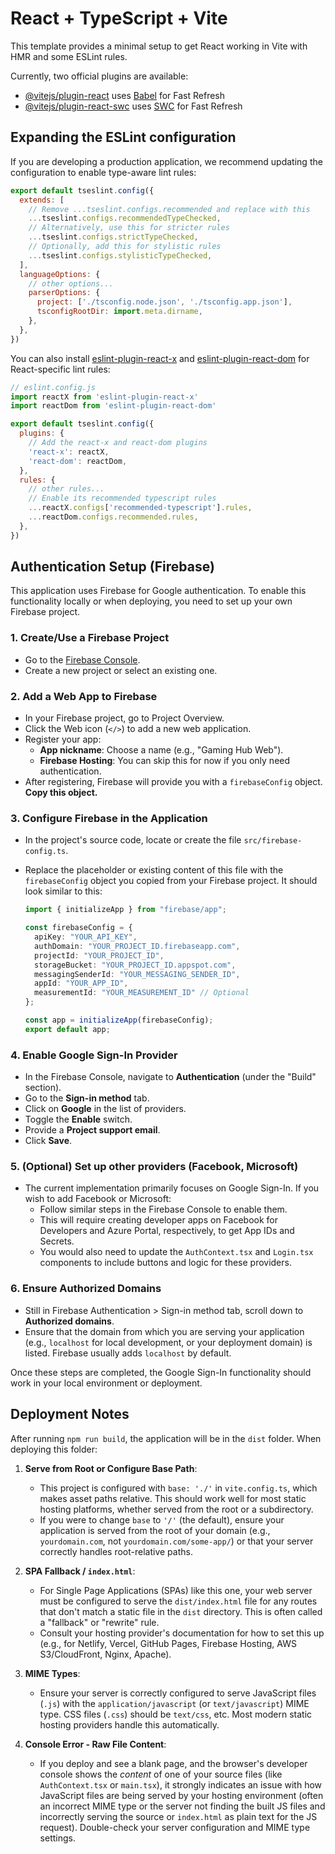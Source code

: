 # React + TypeScript + Vite

This template provides a minimal setup to get React working in Vite with HMR and some ESLint rules.

Currently, two official plugins are available:

- [@vitejs/plugin-react](https://github.com/vitejs/vite-plugin-react/blob/main/packages/plugin-react) uses [Babel](https://babeljs.io/) for Fast Refresh
- [@vitejs/plugin-react-swc](https://github.com/vitejs/vite-plugin-react/blob/main/packages/plugin-react-swc) uses [SWC](https://swc.rs/) for Fast Refresh

## Expanding the ESLint configuration

If you are developing a production application, we recommend updating the configuration to enable type-aware lint rules:

```js
export default tseslint.config({
  extends: [
    // Remove ...tseslint.configs.recommended and replace with this
    ...tseslint.configs.recommendedTypeChecked,
    // Alternatively, use this for stricter rules
    ...tseslint.configs.strictTypeChecked,
    // Optionally, add this for stylistic rules
    ...tseslint.configs.stylisticTypeChecked,
  ],
  languageOptions: {
    // other options...
    parserOptions: {
      project: ['./tsconfig.node.json', './tsconfig.app.json'],
      tsconfigRootDir: import.meta.dirname,
    },
  },
})
```

You can also install [eslint-plugin-react-x](https://github.com/Rel1cx/eslint-react/tree/main/packages/plugins/eslint-plugin-react-x) and [eslint-plugin-react-dom](https://github.com/Rel1cx/eslint-react/tree/main/packages/plugins/eslint-plugin-react-dom) for React-specific lint rules:

```js
// eslint.config.js
import reactX from 'eslint-plugin-react-x'
import reactDom from 'eslint-plugin-react-dom'

export default tseslint.config({
  plugins: {
    // Add the react-x and react-dom plugins
    'react-x': reactX,
    'react-dom': reactDom,
  },
  rules: {
    // other rules...
    // Enable its recommended typescript rules
    ...reactX.configs['recommended-typescript'].rules,
    ...reactDom.configs.recommended.rules,
  },
})
```

## Authentication Setup (Firebase)

This application uses Firebase for Google authentication. To enable this functionality locally or when deploying, you need to set up your own Firebase project.

### 1. Create/Use a Firebase Project

*   Go to the [Firebase Console](https://console.firebase.google.com/).
*   Create a new project or select an existing one.

### 2. Add a Web App to Firebase

*   In your Firebase project, go to Project Overview.
*   Click the Web icon (`</>`) to add a new web application.
*   Register your app:
    *   **App nickname**: Choose a name (e.g., "Gaming Hub Web").
    *   **Firebase Hosting**: You can skip this for now if you only need authentication.
*   After registering, Firebase will provide you with a `firebaseConfig` object. **Copy this object.**

### 3. Configure Firebase in the Application

*   In the project's source code, locate or create the file `src/firebase-config.ts`.
*   Replace the placeholder or existing content of this file with the `firebaseConfig` object you copied from your Firebase project. It should look similar to this:

    ```typescript
    import { initializeApp } from "firebase/app";

    const firebaseConfig = {
      apiKey: "YOUR_API_KEY",
      authDomain: "YOUR_PROJECT_ID.firebaseapp.com",
      projectId: "YOUR_PROJECT_ID",
      storageBucket: "YOUR_PROJECT_ID.appspot.com",
      messagingSenderId: "YOUR_MESSAGING_SENDER_ID",
      appId: "YOUR_APP_ID",
      measurementId: "YOUR_MEASUREMENT_ID" // Optional
    };

    const app = initializeApp(firebaseConfig);
    export default app;
    ```

### 4. Enable Google Sign-In Provider

*   In the Firebase Console, navigate to **Authentication** (under the "Build" section).
*   Go to the **Sign-in method** tab.
*   Click on **Google** in the list of providers.
*   Toggle the **Enable** switch.
*   Provide a **Project support email**.
*   Click **Save**.

### 5. (Optional) Set up other providers (Facebook, Microsoft)

*   The current implementation primarily focuses on Google Sign-In. If you wish to add Facebook or Microsoft:
    *   Follow similar steps in the Firebase Console to enable them.
    *   This will require creating developer apps on Facebook for Developers and Azure Portal, respectively, to get App IDs and Secrets.
    *   You would also need to update the `AuthContext.tsx` and `Login.tsx` components to include buttons and logic for these providers.

### 6. Ensure Authorized Domains

*   Still in Firebase Authentication > Sign-in method tab, scroll down to **Authorized domains**.
*   Ensure that the domain from which you are serving your application (e.g., `localhost` for local development, or your deployment domain) is listed. Firebase usually adds `localhost` by default.

Once these steps are completed, the Google Sign-In functionality should work in your local environment or deployment.

## Deployment Notes

After running `npm run build`, the application will be in the `dist` folder. When deploying this folder:

1.  **Serve from Root or Configure Base Path**:
    *   This project is configured with `base: './'` in `vite.config.ts`, which makes asset paths relative. This should work well for most static hosting platforms, whether served from the root or a subdirectory.
    *   If you were to change `base` to `'/'` (the default), ensure your application is served from the root of your domain (e.g., `yourdomain.com`, not `yourdomain.com/some-app/`) or that your server correctly handles root-relative paths.

2.  **SPA Fallback / `index.html`**:
    *   For Single Page Applications (SPAs) like this one, your web server must be configured to serve the `dist/index.html` file for any routes that don't match a static file in the `dist` directory. This is often called a "fallback" or "rewrite" rule.
    *   Consult your hosting provider's documentation for how to set this up (e.g., for Netlify, Vercel, GitHub Pages, Firebase Hosting, AWS S3/CloudFront, Nginx, Apache).

3.  **MIME Types**:
    *   Ensure your server is correctly configured to serve JavaScript files (`.js`) with the `application/javascript` (or `text/javascript`) MIME type. CSS files (`.css`) should be `text/css`, etc. Most modern static hosting providers handle this automatically.

4.  **Console Error - Raw File Content**:
    *   If you deploy and see a blank page, and the browser's developer console shows the *content* of one of your source files (like `AuthContext.tsx` or `main.tsx`), it strongly indicates an issue with how JavaScript files are being served by your hosting environment (often an incorrect MIME type or the server not finding the built JS files and incorrectly serving the source or `index.html` as plain text for the JS request). Double-check your server configuration and MIME type settings.
